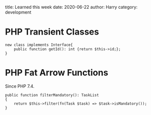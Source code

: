 title: Learned this week
date: 2020-06-22
author: Harry
category: development
# PHP Transient Classes

    new class implements Interface{
        public function getId(): int {return $this->id;};
    }


# PHP Fat Arrow Functions

Since PHP 7.4.

    public function filterMandatory(): TaskList
    {
        return $this->filter(fn(Task $task) => $task->isMandatory());
    }

